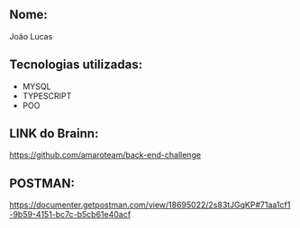 ## Nome:
João Lucas 

## Tecnologias utilizadas:
- MYSQL
- TYPESCRIPT
- POO

## LINK do Brainn:
https://github.com/amaroteam/back-end-challenge

## POSTMAN:
https://documenter.getpostman.com/view/18695022/2s83tJGqKP#71aa1cf1-9b59-4151-bc7c-b5cb61e40acf